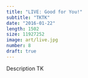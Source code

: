```yaml
---
title: "LIVE: Good for You!"
subtitle: "TKTK"
date: "2016-01-22"
length: 1502
size: 11927252
image: art/live.jpg
number: 8
draft: true
---
```

Description TK

